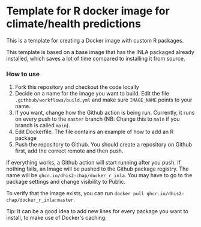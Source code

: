 

# Template for R docker image for climate/health predictions

This is a template for creating a Docker image with custom R packages. 

This template is based on a base image that has the INLA packaged already installed, which saves a lot of time compared to installing it from source.

### How to use

1. Fork this repository and checkout the code locally
2. Decide on a name for the image you want to build. Edit the file `.githbub/workflows/build.yml` and make sure `IMAGE_NAME` points to your name.
3. If you want, change how the Github action is being run. Currently, it runs on every push to the `master` branch (NB: Change this to `main` if you branch is called `main`).
3. Edit Dockerfile. The file contains an example of how to add an R package
4. Push the repository to Github. You should create a repository on Github first, add the correct remote and then push.

If everything works, a Github action will start running after you push. If nothing fails, an Image will be pushed to the Github package registry. The name will be  `ghcr.io/dhis2-chap/docker_r_inla`. You may have to go to the package settings and change visibility to Public.

To verify that the image exists, you can run `docker pull ghcr.io/dhis2-chap/docker_r_inla:master`.

Tip: It can be a good idea to add new lines for every package you want to install, to make use of Docker's caching.

